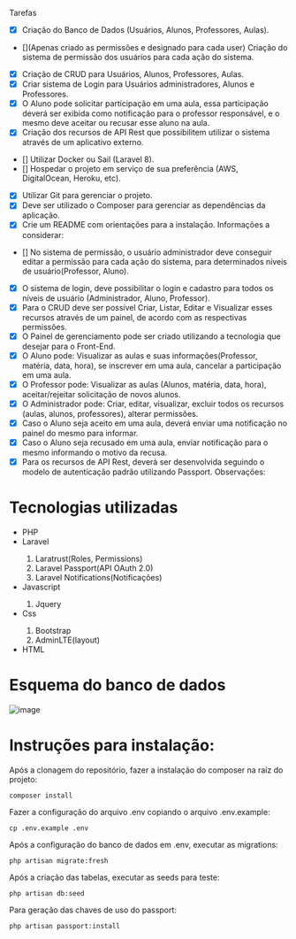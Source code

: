Tarefas
- [x] Criação do Banco de Dados (Usuários, Alunos, Professores, Aulas).
- [](Apenas criado as permissões e designado para cada user) Criação do sistema de permissão dos usuários para cada ação do sistema.
- [x] Criação de CRUD para Usuários, Alunos, Professores, Aulas.
- [x] Criar sistema de Login para Usuários administradores, Alunos e 
Professores.
- [x] O Aluno pode solicitar participação em uma aula, essa participação 
deverá ser exibida como notificação para o professor responsável, e o 
mesmo deve aceitar ou recusar esse aluno na aula.
- [x] Criação dos recursos de API Rest que possibilitem utilizar o sistema
através de um aplicativo externo.
- [] Utilizar Docker ou Sail (Laravel 8).
- [] Hospedar o projeto em serviço de sua preferência (AWS, DigitalOcean,
Heroku, etc).
- [x] Utilizar Git para gerenciar o projeto.
- [x] Deve ser utilizado o Composer para gerenciar as dependências da 
aplicação.
- [x] Crie um README com orientações para a instalação.
Informações a considerar:
- [] No sistema de permissão, o usuário administrador deve conseguir editar 
a permissão para cada ação do sistema, para determinados níveis de 
usuário(Professor, Aluno).
- [x] O sistema de login, deve possibilitar o login e cadastro para todos os 
níveis de usuário (Administrador, Aluno, Professor).
- [x] Para o CRUD deve ser possível Criar, Listar, Editar e Visualizar esses 
recursos através de um painel, de acordo com as respectivas permissões.
- [x] O Painel de gerenciamento pode ser criado utilizando a tecnologia que 
desejar para o Front-End. 
- [x] O Aluno pode: Visualizar as aulas e suas informações(Professor, matéria, 
data, hora), se inscrever em uma aula, cancelar a participação em uma 
aula.
- [x] O Professor pode: Visualizar as aulas (Alunos, matéria, data, hora), 
aceitar/rejeitar solicitação de novos alunos.
- [x] O Administrador pode: Criar, editar, visualizar, excluir todos os recursos 
(aulas, alunos, professores), alterar permissões.
- [x] Caso o Aluno seja aceito em uma aula, deverá enviar uma notificação no 
painel do mesmo para informar. 
- [x] Caso o Aluno seja recusado em uma aula, enviar notificação para o 
mesmo informando o motivo da recusa. 
- [x] Para os recursos de API Rest, deverá ser desenvolvida seguindo o modelo
de autenticação padrão utilizando Passport. 
Observações: 

<h1>Tecnologias utilizadas</h1>
<ul>
    <li>PHP</li>
    <li>Laravel</li>
        <ol> 
            <li>Laratrust(Roles, Permissions)</li>
            <li>Laravel Passport(API OAuth 2.0)</li>
            <li>Laravel Notifications(Notificações)</li>
        </ol>
<li>Javascript</li>
    <ol>
        <li>Jquery</li>
     </ol>  
<li>Css</li>
    <ol>
        <li>Bootstrap</li>
        <li>AdminLTE(layout)</li>
     </ol>  
<li>HTML</li>
</ul>

<h1>Esquema do banco de dados</h1>

![image](https://user-images.githubusercontent.com/71338619/130551502-670e9f9e-0d94-4d0d-bb72-164b754c689d.png)



<h1>Instruções para instalação:</h1>

Após a clonagem do repositório, fazer a instalação do composer na raíz do projeto:
```
composer install
```
Fazer a configuração do arquivo .env copiando o arquivo .env.example:
```
cp .env.example .env
```
Após a configuração do banco de dados em .env, executar as migrations:
```
php artisan migrate:fresh
```
Após a criação das tabelas, executar as seeds para teste:
```
php artisan db:seed
```
Para geração das chaves de uso do passport:
```
php artisan passport:install
```
